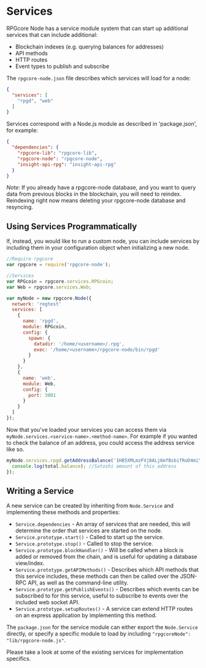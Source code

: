 # Services
RPGcore Node has a service module system that can start up additional services that can include additional:
- Blockchain indexes (e.g. querying balances for addresses)
- API methods
- HTTP routes
- Event types to publish and subscribe

The `rpgcore-node.json` file describes which services will load for a node:

```json
{
  "services": [
    "rpgd", "web"
  ]
}
```

Services correspond with a Node.js module as described in 'package.json', for example:

```json
{
  "dependencies": {
    "rpgcore-lib": "rpgcore-lib",
    "rpgcore-node": "rpgcore-node",
    "insight-api-rpg": "insight-api-rpg"
  }
}
```

_Note:_ If you already have a rpgcore-node database, and you want to query data from previous blocks in the blockchain, you will need to reindex. Reindexing right now means deleting your rpgcore-node database and resyncing.

## Using Services Programmatically
If, instead, you would like to run a custom node, you can include services by including them in your configuration object when initializing a new node.

```js
//Require rpgcore
var rpgcore = require('rpgcore-node');

//Services
var RPGcoin = rpgcore.services.RPGcoin;
var Web = rpgcore.services.Web;

var myNode = new rpgcore.Node({
  network: 'regtest'
  services: [
    {
      name: 'rpgd',
      module: RPGcoin,
      config: {
        spawn: {
          datadir: '/home/<username>/.rpg',
          exec: '/home/<username>/rpgcore-node/bin/rpgd'
        }
      }
    },
    {
      name: 'web',
      module: Web,
      config: {
        port: 3001
      }
    }
  ]
});
```

Now that you've loaded your services you can access them via `myNode.services.<service-name>.<method-name>`. For example if you wanted to check the balance of an address, you could access the address service like so.

```js
myNode.services.rpgd.getAddressBalance('1HB5XMLmzFVj8ALj6mfBsbifRoD4miY36v', false, function(err, total) {
  console.log(total.balance); //Satoshi amount of this address
});
```

## Writing a Service
A new service can be created by inheriting from `Node.Service` and implementing these methods and properties:
- `Service.dependencies` -  An array of services that are needed, this will determine the order that services are started on the node.
- `Service.prototype.start()` - Called to start up the service.
- `Service.prototype.stop()` - Called to stop the service.
- `Service.prototype.blockHandler()` - Will be called when a block is added or removed from the chain, and is useful for updating a database view/index.
- `Service.prototype.getAPIMethods()` - Describes which API methods that this service includes, these methods can then be called over the JSON-RPC API, as well as the command-line utility.
- `Service.prototype.getPublishEvents()` - Describes which events can be subscribed to for this service, useful to subscribe to events over the included web socket API.
- `Service.prototype.setupRoutes()` - A service can extend HTTP routes on an express application by implementing this method.

The `package.json` for the service module can either export the `Node.Service` directly, or specify a specific module to load by including `"rpgcoreNode": "lib/rpgcore-node.js"`.

Please take a look at some of the existing services for implementation specifics.
